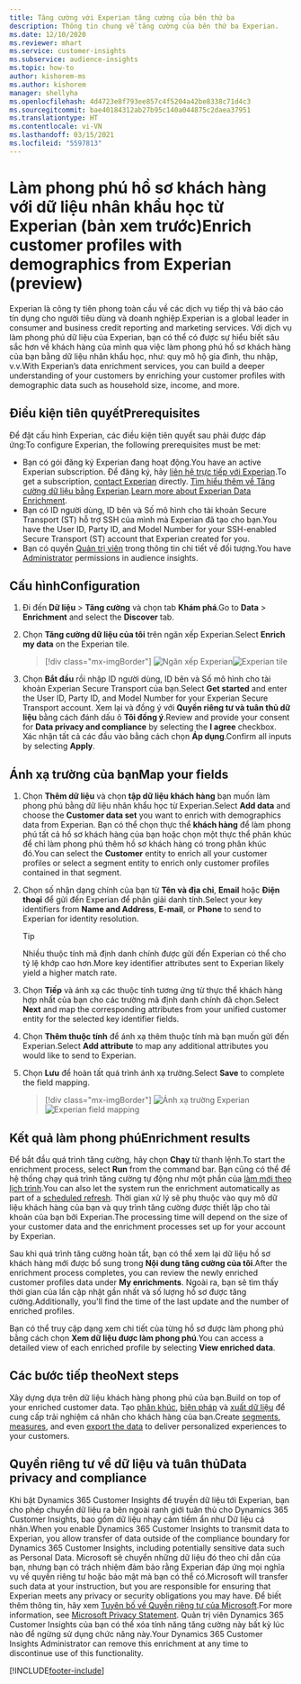 ```yaml
---
title: Tăng cường với Experian tăng cường của bên thứ ba
description: Thông tin chung về tăng cường của bên thứ ba Experian.
ms.date: 12/10/2020
ms.reviewer: mhart
ms.service: customer-insights
ms.subservice: audience-insights
ms.topic: how-to
author: kishorem-ms
ms.author: kishorem
manager: shellyha
ms.openlocfilehash: 4d4723e8f793ee857c4f5204a42be8338c71d4c3
ms.sourcegitcommit: bae40184312ab27b95c140a044875c2daea37951
ms.translationtype: HT
ms.contentlocale: vi-VN
ms.lasthandoff: 03/15/2021
ms.locfileid: "5597813"
---
```

# <a name="enrich-customer-profiles-with-demographics-from-experian-preview"></a><span data-ttu-id="f2b6f-103">Làm phong phú hồ sơ khách hàng với dữ liệu nhân khẩu học từ Experian (bản xem trước)</span><span class="sxs-lookup"><span data-stu-id="f2b6f-103">Enrich customer profiles with demographics from Experian (preview)</span></span>

<span data-ttu-id="f2b6f-104">Experian là công ty tiên phong toàn cầu về các dịch vụ tiếp thị và báo cáo tín dụng cho người tiêu dùng và doanh nghiệp.</span><span class="sxs-lookup"><span data-stu-id="f2b6f-104">Experian is a global leader in consumer and business credit reporting and marketing services.</span></span> <span data-ttu-id="f2b6f-105">Với dịch vụ làm phong phú dữ liệu của Experian, bạn có thể có được sự hiểu biết sâu sắc hơn về khách hàng của mình qua việc làm phong phú hồ sơ khách hàng của bạn bằng dữ liệu nhân khẩu học, như: quy mô hộ gia đình, thu nhập, v.v.</span><span class="sxs-lookup"><span data-stu-id="f2b6f-105">With Experian’s data enrichment services, you can build a deeper understanding of your customers by enriching your customer profiles with demographic data such as household size, income, and more.</span></span>

## <a name="prerequisites"></a><span data-ttu-id="f2b6f-106">Điều kiện tiên quyết</span><span class="sxs-lookup"><span data-stu-id="f2b6f-106">Prerequisites</span></span>

<span data-ttu-id="f2b6f-107">Để đặt cấu hình Experian, các điều kiện tiên quyết sau phải được đáp ứng:</span><span class="sxs-lookup"><span data-stu-id="f2b6f-107">To configure Experian, the following prerequisites must be met:</span></span>

- <span data-ttu-id="f2b6f-108">Bạn có gói đăng ký Experian đang hoạt động.</span><span class="sxs-lookup"><span data-stu-id="f2b6f-108">You have an active Experian subscription.</span></span> <span data-ttu-id="f2b6f-109">Để đăng ký, hãy [liên hệ trực tiếp với Experian](https://www.experian.com/marketing-services/contact).</span><span class="sxs-lookup"><span data-stu-id="f2b6f-109">To get a subscription, [contact Experian](https://www.experian.com/marketing-services/contact) directly.</span></span> <span data-ttu-id="f2b6f-110">[Tìm hiểu thêm về Tăng cường dữ liệu bằng Experian](https://www.experian.com/marketing-services/microsoft?cmpid=ems_web_mci_cdppage).</span><span class="sxs-lookup"><span data-stu-id="f2b6f-110">[Learn more about Experian Data Enrichment](https://www.experian.com/marketing-services/microsoft?cmpid=ems_web_mci_cdppage).</span></span>
- <span data-ttu-id="f2b6f-111">Bạn có ID người dùng, ID bên và Số mô hình cho tài khoản Secure Transport (ST) hỗ trợ SSH của mình mà Experian đã tạo cho bạn.</span><span class="sxs-lookup"><span data-stu-id="f2b6f-111">You have the User ID, Party ID, and Model Number for your SSH-enabled Secure Transport (ST) account that Experian created for you.</span></span>
- <span data-ttu-id="f2b6f-112">Bạn có quyền [Quản trị viên](permissions.md#administrator) trong thông tin chi tiết về đối tượng.</span><span class="sxs-lookup"><span data-stu-id="f2b6f-112">You have [Administrator](permissions.md#administrator) permissions in audience insights.</span></span>

## <a name="configuration"></a><span data-ttu-id="f2b6f-113">Cấu hình</span><span class="sxs-lookup"><span data-stu-id="f2b6f-113">Configuration</span></span>

1. <span data-ttu-id="f2b6f-114">Đi đến **Dữ liệu** > **Tăng cường** và chọn tab **Khám phá**.</span><span class="sxs-lookup"><span data-stu-id="f2b6f-114">Go to **Data** > **Enrichment** and select the **Discover** tab.</span></span>

1. <span data-ttu-id="f2b6f-115">Chọn **Tăng cường dữ liệu của tôi** trên ngăn xếp Experian.</span><span class="sxs-lookup"><span data-stu-id="f2b6f-115">Select **Enrich my data** on the Experian tile.</span></span>

   > [!div class="mx-imgBorder"]
   > <span data-ttu-id="f2b6f-116">![Ngăn xếp Experian](media/experian-tile.png "Ngăn xếp Experian")</span><span class="sxs-lookup"><span data-stu-id="f2b6f-116">![Experian tile](media/experian-tile.png "Experian tile")</span></span>

1. <span data-ttu-id="f2b6f-117">Chọn **Bắt đầu** rồi nhập ID người dùng, ID bên và Số mô hình cho tài khoản Experian Secure Transport của bạn.</span><span class="sxs-lookup"><span data-stu-id="f2b6f-117">Select **Get started** and enter the User ID, Party ID, and Model Number for your Experian Secure Transport account.</span></span> <span data-ttu-id="f2b6f-118">Xem lại và đồng ý với **Quyền riêng tư và tuân thủ dữ liệu** bằng cách đánh dấu ô **Tôi đồng ý**.</span><span class="sxs-lookup"><span data-stu-id="f2b6f-118">Review and provide your consent for **Data privacy and compliance** by selecting the **I agree** checkbox.</span></span> <span data-ttu-id="f2b6f-119">Xác nhận tất cả các đầu vào bằng cách chọn **Áp dụng**.</span><span class="sxs-lookup"><span data-stu-id="f2b6f-119">Confirm all inputs by selecting **Apply**.</span></span>

## <a name="map-your-fields"></a><span data-ttu-id="f2b6f-120">Ánh xạ trường của bạn</span><span class="sxs-lookup"><span data-stu-id="f2b6f-120">Map your fields</span></span>

1.  <span data-ttu-id="f2b6f-121">Chọn **Thêm dữ liệu** và chọn **tập dữ liệu khách hàng** bạn muốn làm phong phú bằng dữ liệu nhân khẩu học từ Experian.</span><span class="sxs-lookup"><span data-stu-id="f2b6f-121">Select **Add data** and choose the **Customer data set** you want to enrich with demographics data from Experian.</span></span> <span data-ttu-id="f2b6f-122">Bạn có thể chọn thực thể **khách hàng** để làm phong phú tất cả hồ sơ khách hàng của bạn hoặc chọn một thực thể phân khúc để chỉ làm phong phú thêm hồ sơ khách hàng có trong phân khúc đó.</span><span class="sxs-lookup"><span data-stu-id="f2b6f-122">You can select the **Customer** entity to enrich all your customer profiles or select a segment entity to enrich only customer profiles contained in that segment.</span></span>

1. <span data-ttu-id="f2b6f-123">Chọn số nhận dạng chính của bạn từ **Tên và địa chỉ**, **Email** hoặc **Điện thoại** để gửi đến Experian để phân giải danh tính.</span><span class="sxs-lookup"><span data-stu-id="f2b6f-123">Select your key identifiers from **Name and Address**, **E-mail**, or **Phone** to send to Experian for identity resolution.</span></span>

   > [!TIP]
   > <span data-ttu-id="f2b6f-124">Nhiều thuộc tính mã định danh chính được gửi đến Experian có thể cho tỷ lệ khớp cao hơn.</span><span class="sxs-lookup"><span data-stu-id="f2b6f-124">More key identifier attributes sent to Experian likely yield a higher match rate.</span></span>

1. <span data-ttu-id="f2b6f-125">Chọn **Tiếp** và ánh xạ các thuộc tính tương ứng từ thực thể khách hàng hợp nhất của bạn cho các trường mã định danh chính đã chọn.</span><span class="sxs-lookup"><span data-stu-id="f2b6f-125">Select **Next** and map the corresponding attributes from your unified customer entity for the selected key identifier fields.</span></span>

1. <span data-ttu-id="f2b6f-126">Chọn **Thêm thuộc tính** để ánh xạ thêm thuộc tính mà bạn muốn gửi đến Experian.</span><span class="sxs-lookup"><span data-stu-id="f2b6f-126">Select **Add attribute** to map any additional attributes you would like to send to Experian.</span></span>

1.  <span data-ttu-id="f2b6f-127">Chọn **Lưu** để hoàn tất quá trình ánh xạ trường.</span><span class="sxs-lookup"><span data-stu-id="f2b6f-127">Select **Save** to complete the field mapping.</span></span>

    > [!div class="mx-imgBorder"]
    > <span data-ttu-id="f2b6f-128">![Ánh xạ trường Experian](media/experian-field-mapping.png "Ánh xạ trường Experian")</span><span class="sxs-lookup"><span data-stu-id="f2b6f-128">![Experian field mapping](media/experian-field-mapping.png "Experian field mapping")</span></span>

## <a name="enrichment-results"></a><span data-ttu-id="f2b6f-129">Kết quả làm phong phú</span><span class="sxs-lookup"><span data-stu-id="f2b6f-129">Enrichment results</span></span>

<span data-ttu-id="f2b6f-130">Để bắt đầu quá trình tăng cường, hãy chọn **Chạy** từ thanh lệnh.</span><span class="sxs-lookup"><span data-stu-id="f2b6f-130">To start the enrichment process, select **Run** from the command bar.</span></span> <span data-ttu-id="f2b6f-131">Bạn cũng có thể để hệ thống chạy quá trình tăng cường tự động như một phần của [làm mới theo lịch trình](system.md#schedule-tab).</span><span class="sxs-lookup"><span data-stu-id="f2b6f-131">You can also let the system run the enrichment automatically as part of a [scheduled refresh](system.md#schedule-tab).</span></span> <span data-ttu-id="f2b6f-132">Thời gian xử lý sẽ phụ thuộc vào quy mô dữ liệu khách hàng của bạn và quy trình tăng cường được thiết lập cho tài khoản của bạn bởi Experian.</span><span class="sxs-lookup"><span data-stu-id="f2b6f-132">The processing time will depend on the size of your customer data and the enrichment processes set up for your account by Experian.</span></span>

<span data-ttu-id="f2b6f-133">Sau khi quá trình tăng cường hoàn tất, bạn có thể xem lại dữ liệu hồ sơ khách hàng mới được bổ sung trong **Nội dung tăng cường của tôi**.</span><span class="sxs-lookup"><span data-stu-id="f2b6f-133">After the enrichment process completes, you can review the newly enriched customer profiles data under **My enrichments**.</span></span> <span data-ttu-id="f2b6f-134">Ngoài ra, bạn sẽ tìm thấy thời gian của lần cập nhật gần nhất và số lượng hồ sơ được tăng cường.</span><span class="sxs-lookup"><span data-stu-id="f2b6f-134">Additionally, you'll find the time of the last update and the number of enriched profiles.</span></span>

<span data-ttu-id="f2b6f-135">Bạn có thể truy cập dạng xem chi tiết của từng hồ sơ được làm phong phú bằng cách chọn **Xem dữ liệu được làm phong phú**.</span><span class="sxs-lookup"><span data-stu-id="f2b6f-135">You can access a detailed view of each enriched profile by selecting **View enriched data**.</span></span>

## <a name="next-steps"></a><span data-ttu-id="f2b6f-136">Các bước tiếp theo</span><span class="sxs-lookup"><span data-stu-id="f2b6f-136">Next steps</span></span>

<span data-ttu-id="f2b6f-137">Xây dựng dựa trên dữ liệu khách hàng phong phú của bạn.</span><span class="sxs-lookup"><span data-stu-id="f2b6f-137">Build on top of your enriched customer data.</span></span> <span data-ttu-id="f2b6f-138">Tạo [phân khúc](segments.md), [biện pháp](measures.md) và [xuất dữ liệu](export-destinations.md) để cung cấp trải nghiệm cá nhân cho khách hàng của bạn.</span><span class="sxs-lookup"><span data-stu-id="f2b6f-138">Create [segments](segments.md), [measures](measures.md), and even [export the data](export-destinations.md) to deliver personalized experiences to your customers.</span></span>

## <a name="data-privacy-and-compliance"></a><span data-ttu-id="f2b6f-139">Quyền riêng tư về dữ liệu và tuân thủ</span><span class="sxs-lookup"><span data-stu-id="f2b6f-139">Data privacy and compliance</span></span>

<span data-ttu-id="f2b6f-140">Khi bật Dynamics 365 Customer Insights để truyền dữ liệu tới Experian, bạn cho phép chuyển dữ liệu ra bên ngoài ranh giới tuân thủ cho Dynamics 365 Customer Insights, bao gồm dữ liệu nhạy cảm tiềm ẩn như Dữ liệu cá nhân.</span><span class="sxs-lookup"><span data-stu-id="f2b6f-140">When you enable Dynamics 365 Customer Insights to transmit data to Experian, you allow transfer of data outside of the compliance boundary for Dynamics 365 Customer Insights, including potentially sensitive data such as Personal Data.</span></span> <span data-ttu-id="f2b6f-141">Microsoft sẽ chuyển những dữ liệu đó theo chỉ dẫn của bạn, nhưng bạn có trách nhiệm đảm bảo rằng Experian đáp ứng mọi nghĩa vụ về quyền riêng tư hoặc bảo mật mà bạn có thể có.</span><span class="sxs-lookup"><span data-stu-id="f2b6f-141">Microsoft will transfer such data at your instruction, but you are responsible for ensuring that Experian meets any privacy or security obligations you may have.</span></span> <span data-ttu-id="f2b6f-142">Để biết thêm thông tin, hãy xem [Tuyên bố về Quyền riêng tư của Microsoft](https://go.microsoft.com/fwlink/?linkid=396732).</span><span class="sxs-lookup"><span data-stu-id="f2b6f-142">For more information, see [Microsoft Privacy Statement](https://go.microsoft.com/fwlink/?linkid=396732).</span></span>
<span data-ttu-id="f2b6f-143">Quản trị viên Dynamics 365 Customer Insights của bạn có thể xóa tính năng tăng cường này bất kỳ lúc nào để ngừng sử dụng chức năng này.</span><span class="sxs-lookup"><span data-stu-id="f2b6f-143">Your Dynamics 365 Customer Insights Administrator can remove this enrichment at any time to discontinue use of this functionality.</span></span>


[!INCLUDE[footer-include](../includes/footer-banner.md)]